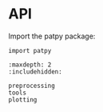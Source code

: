 # API

Import the patpy package:

```
import patpy
```

```{toctree}
:maxdepth: 2
:includehidden:

preprocessing
tools
plotting
```
